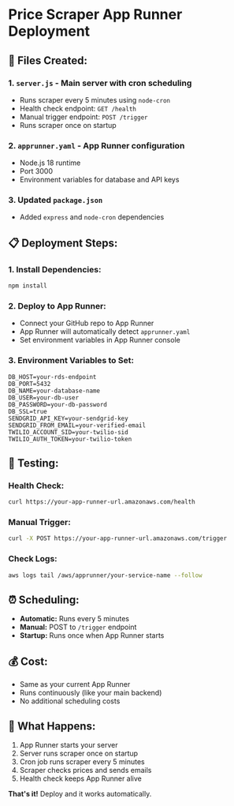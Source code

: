 # Price Scraper App Runner Deployment

## 🚀 **Files Created:**

### **1. `server.js`** - Main server with cron scheduling
- Runs scraper every 5 minutes using `node-cron`
- Health check endpoint: `GET /health`
- Manual trigger endpoint: `POST /trigger`
- Runs scraper once on startup

### **2. `apprunner.yaml`** - App Runner configuration
- Node.js 18 runtime
- Port 3000
- Environment variables for database and API keys

### **3. Updated `package.json`**
- Added `express` and `node-cron` dependencies

## 📋 **Deployment Steps:**

### **1. Install Dependencies:**
```bash
npm install
```

### **2. Deploy to App Runner:**
- Connect your GitHub repo to App Runner
- App Runner will automatically detect `apprunner.yaml`
- Set environment variables in App Runner console

### **3. Environment Variables to Set:**
```
DB_HOST=your-rds-endpoint
DB_PORT=5432
DB_NAME=your-database-name
DB_USER=your-db-user
DB_PASSWORD=your-db-password
DB_SSL=true
SENDGRID_API_KEY=your-sendgrid-key
SENDGRID_FROM_EMAIL=your-verified-email
TWILIO_ACCOUNT_SID=your-twilio-sid
TWILIO_AUTH_TOKEN=your-twilio-token
```

## 🧪 **Testing:**

### **Health Check:**
```bash
curl https://your-app-runner-url.amazonaws.com/health
```

### **Manual Trigger:**
```bash
curl -X POST https://your-app-runner-url.amazonaws.com/trigger
```

### **Check Logs:**
```bash
aws logs tail /aws/apprunner/your-service-name --follow
```

## ⏰ **Scheduling:**
- **Automatic:** Runs every 5 minutes
- **Manual:** POST to `/trigger` endpoint
- **Startup:** Runs once when App Runner starts

## 💰 **Cost:**
- Same as your current App Runner
- Runs continuously (like your main backend)
- No additional scheduling costs

## 🎯 **What Happens:**
1. App Runner starts your server
2. Server runs scraper once on startup
3. Cron job runs scraper every 5 minutes
4. Scraper checks prices and sends emails
5. Health check keeps App Runner alive

**That's it!** Deploy and it works automatically.
